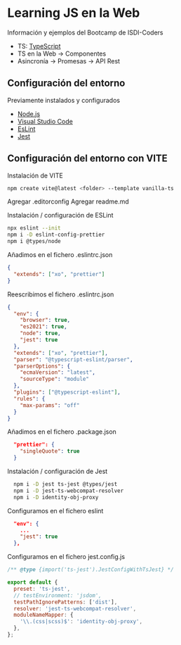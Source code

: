 # Learning JS en la Web

Información y ejemplos del Bootcamp de ISDI-Coders

- TS: [TypeScript](https://www.typescriptlang.org/)
- TS en la Web -> Componentes
- Asincronía -> Promesas -> API Rest

## Configuración del entorno

Previamente instalados y configurados

- [Node.js](https://nodejs.org/es/)
- [Visual Studio Code](https://code.visualstudio.com/)
- [EsLint](https://eslint.org/)
- [Jest](https://jestjs.io/)


## Configuración del entorno con VITE

Instalación de VITE

```bash
npm create vite@latest <folder> --template vanilla-ts
```

Agregar .editorconfig
Agregar readme.md

Instalación / configuración de ESLint

```bash
npx eslint --init
npm i -D eslint-config-prettier
npm i @types/node
```

Añadimos en el fichero .eslintrc.json

```json
{
  "extends": ["xo", "prettier"]
}
```

Reescribimos el fichero .eslintrc.json

```json
{
  "env": {
    "browser": true,
    "es2021": true,
    "node": true,
    "jest": true
  },
  "extends": ["xo", "prettier"],
  "parser": "@typescript-eslint/parser",
  "parserOptions": {
    "ecmaVersion": "latest",
    "sourceType": "module"
  },
  "plugins": ["@typescript-eslint"],
  "rules": {
    "max-params": "off"
  }
}
```

Añadimos en el fichero .package.json

```json
  "prettier": {
    "singleQuote": true
  }
```

Instalación / configuración de Jest

```bash
  npm i -D jest ts-jest @types/jest
  npm i -D jest-ts-webcompat-resolver
  npm i -D identity-obj-proxy
```

Configuramos en el fichero eslint

```json
  "env": {
    ...
    "jest": true
  },
```


Configuramos en el fichero jest.config.js

```js
/** @type {import('ts-jest').JestConfigWithTsJest} */

export default {
  preset: 'ts-jest',
  // testEnvironment: 'jsdom',
  testPathIgnorePatterns: ['dist'],
  resolver: 'jest-ts-webcompat-resolver',
  moduleNameMapper: {
    '\\.(css|scss)$': 'identity-obj-proxy',
  },
};
```



